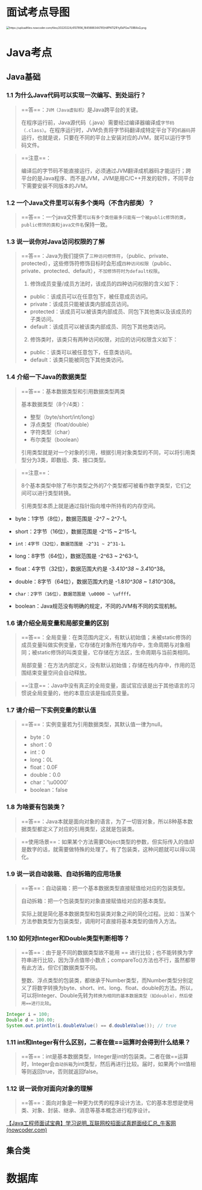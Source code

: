 # 面试考点导图

<img src="https://uploadfiles.nowcoder.com/files/20220224/4107856_1645688344781/h8PNTQ1FfyEkPGw7S9B4sQ.png" alt="https://uploadfiles.nowcoder.com/files/20220224/4107856_1645688344781/h8PNTQ1FfyEkPGw7S9B4sQ.png" style="zoom: 50%;" />

# Java考点

## Java基础

### 1.1 为什么Java代码可以实现一次编写、到处运行？

> ==答==：`JVM（Java虚拟机）`是Java跨平台的关键。
>
> 在程序运行前，Java源代码（.java）需要经过编译器编译成`字节码（.class）`。在程序运行时，JVM负责将字节码翻译成特定平台下的`机器码`并运行，也就是说，只要在不同的平台上安装对应的JVM，就可以运行字节码文件。

> ==注意==：
>
> 编译后的字节码不能直接运行，必须通过JVM翻译成机器码才能运行；跨平台的是Java程序、而不是JVM，JVM是用C/C++开发的软件，不同平台下需要安装不同版本的JVM。

### 1.2 一个Java文件里可以有多个类吗（不含内部类）？

> ==答==：一个java文件里`可以有多个类但最多只能有一个被public修饰的类`，`public修饰的类和java文件名`保持一致。

### 1.3 说一说你对Java访问权限的了解

> ==答==：Java为我们提供了`三种访问修饰符`，（public、private、protected），这些修饰符修饰目标时会形成`四种访问权限`（public、private、protected、default），`不加修饰符时为default权限`。
>
> 1. 修饰成员变量/成员方法时，该成员的四种访问权限的含义如下：
>
> - public：该成员可以在任意包下，被任意成员访问。
> - private：该成员只能被该类内部成员访问。
> - protected：该成员可以被该类内部成员、同包下其他类以及该成员的子类访问。
> - default：该成员可以被该类内部成员、同包下其他类访问。
>
> 2. 修饰类时，该类只有两种访问权限，对应的访问权限含义如下：
>
> - public：该类可以被任意包下，任意类访问。
> - default：该类只能被同包下其他类访问。

### 1.4 介绍一下Java的数据类型

> ==答==：基本数据类型和引用数据类型两类
>
> 基本数据类型（8个/4类）：
>
> - 整型（byte/short/int/long）
> - 浮点类型（float/double）
> - 字符类型（char）
> - 布尔类型（boolean）
>
> 引用类型就是对一个对象的引用，根据引用对象类型的不同，可以将引用类型分为3类，即数组、类、接口类型。

> ==注意==：
>
> 8个基本类型中除了布尔类型之外的7个类型都可被看作数字类型，它们之间可以进行类型转换。
>
> 引用类型本质上就是通过指针指向堆中所持有的内存空间。

- byte：1字节（8位），数据范围是 -2^7 ~ 2^7-1。
- short：2字节（16位），数据范围是 -2^15 ~ 2^15-1。
- `int：4字节（32位），数据范围是 -2^31 ~ 2^31-1。`
- long：8字节（64位），数据范围是 -2^63 ~ 2^63-1。
- float：4字节（32位），数据范围大约是 -3.4*10^38 ~ 3.4*10^38。
- double：8字节（64位），数据范围大约是 -1.8*10^308 ~ 1.8*10^308。
- `char：2字节（16位），数据范围是 \u0000 ~ \uffff。`

- boolean：Java规范没有明确的规定，不同的JVM有不同的实现机制。

### 1.6 请介绍全局变量和局部变量的区别

> ==答==：全局变量：在类范围内定义，有默认初始值；未被static修饰的成员变量叫做实例变量，它存储在对象所在堆内存中，生命周期与对象相同；被static修饰的叫类变量，它存储在方法区，生命周期与当前类相同。
>
> 局部变量：在方法内部定义，没有默认初始值；存储在栈内存中，作用的范围结束变量空间会自动释放。

> ==注意==：Java中没有真正的全局变量，面试官应该是出于其他语言的习惯说全局变量的，他的本意应该是指成员变量。

### 1.7 请介绍一下实例变量的默认值

> ==答==：实例变量若为引用数据类型，其默认值一律为null。
>
> - byte：0
> - short：0
> - int：0
> - long：0L
> - float：0.0F
> - double：0.0
> - char：'\u0000'
> - boolean：false

### 1.8 为啥要有包装类？

> ==答==：Java本就是面向对象的语言，为了一切皆对象，所以8种基本数据类型都定义了对应的引用类型，这就是包装类。

> ==使用场景==：如果某个方法需要Object类型的参数，但实际传入的值却是数字的话，就需要做特殊的处理了。有了包装类，这种问题就可以得以简化。

### 1.9 说一说自动装箱、自动拆箱的应用场景

> ==答==：自动装箱：把一个基本数据类型直接赋值给对应的包装类型。
>
> 自动拆箱：把一个包装类型的对象直接赋值给对应的基本类型。
>
> 实际上就是简化基本数据类型和包装类对象之间的简化过程。比如：当某个方法参数类型为包装类型，调用时可直接将基本类型的值传入方法。

### 1.10 如何对Integer和Double类型判断相等？

> ==答==：由于是不同的数据类型故不能用 == 进行比较；也不能转换为字符串进行比较，因为浮点值带小数点；compareTo()方法也不行，虽然都带有此方法，但它们数据类型不同。
>
> 整数、浮点类型的包装类，都继承于Number类型，而Number类型分别定义了将数字转换为byte、short、int、long、float、double的方法。所以，可以将Integer、Double先转为`转换为相同的基本数据类型（如double），然后使用==进行比较`。

```java
Integer i = 100;
Double d = 100.00;
System.out.println(i.doubleValue() == d.doubleValue()); // true
```

### 1.11 int和Integer有什么区别，二者在做==运算时会得到什么结果？

> ==答==：int是基本数据类型，Integer是int的包装类。二者在做==运算时，Integer会`自动拆箱`为int类型，然后再进行比较。届时，如果两个int值相等则返回true，否则就返回false。

### 1.12 说一说你对面向对象的理解

> ==答==：面向对象是一种更为优秀的程序设计方法，它的基本思想是使用类、对象、封装、继承、消息等基本概念进行程序设计。





[【Java工程师面试宝典】学习说明_互联网校招面试真题面经汇总_牛客网 (nowcoder.com)](https://www.nowcoder.com/issue/tutorial?tutorialId=94&uuid=ae05554a3ad84e42b6f9fc4d52859dc4)











## 集合类

























# 数据库

















